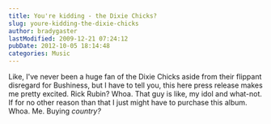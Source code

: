 ```yaml
---
title: You're kidding - the Dixie Chicks?
slug: youre-kidding-the-dixie-chicks
author: bradygaster
lastModified: 2009-12-21 07:24:12
pubDate: 2012-10-05 18:14:48
categories: Music
---
```


Like, I&apos;ve never been a huge fan of the
<a>Dixie Chicks</a>  aside from their flippant disregard for Bushiness, but I have to tell you, this here press release makes me pretty excited. Rick Rubin? Whoa. That guy is like, my idol and what-not. If for no other reason than that I just might have to
purchase this album. Whoa. Me. Buying <em>country?</em> 
